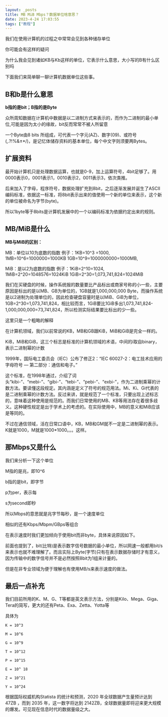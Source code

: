 ```yaml
---
layout: _posts
title: MB MiB Mbps？数据单位啥意思？
date: 2023-4-24 17:03:55
tags: ["教程"]
---
```

我们在使用计算机的过程之中常常会见到各种储存单位

你可能会有这样的疑问

为什么我会见到诸如KB与Kb这样的单位，它表示什么意思，大小写的B有什么区别吗

下面我们来简单聊一聊计算机数据单位这些事。

## B和b是什么意思

**b指的是bit；B指的是Byte**

众所周知数据在计算机中数据是以二进制方式来表示的，而作为二进制的最小单位,可能是因为太小的缘故，bit反而常常不被人所留意

一个Byte由8 bits 所组成，可代表一个字元(AZ)、数字(09)、或符号(,.?!%&±*/)，是记忆体储存资料的基本单位，每个中文字则须要两Bytes。

## 扩展资料

最开始计算机只是处理数据运算，也就是0-9，加上运算符号，4bit足够了。用0000表示0，0001表示1，0010表示2，0011表示3，依次类推。

后来加入了字母，程序符号，数据处理扩充到8bit，之后逐渐发展并诞生了ASCII编码标准，依据这一标准，将8bit表示出来的值使用一个新的单位来表示，这个新的单位被命名为字节(byte)。

所以1byte等于8bits是计算机发展中的一个以编码标准为依据约定出来的规则。

## MB/MiB是什么

**MB与MiB的区别：**

MB：单位以10为底数的指数
例子：1KB=10^3 =1000,
1MB=10^6=1000000=1000KB
1GB=10^9=1000000000=1000MB,

MiB：是以2为底数的指数
例子：1KiB=2^10=1024,
1MiB=2^20=1048576=1024KiB
1GiB=2^30=1,073,741,824=1024MiB

我们在买硬盘的时候，操作系统报的数量要比产品标出或商家号称的小一些，主要原因是标出的是以MB、GB为单位的，1GB就是1,000,000,000 Byte，而操作系统是以2进制为处理单位的，因此检查硬盘容量时是以MiB、GiB为单位，1GB=2^30=1,073,741,824，相比较而言，1GiB要比1GiB多出1,073,741,824-1,000,000,000=73,741,824，所以检测实际结果要比标出的少一些。

这里只是一个粗略的解释

在计算机领域，我们以前常说的KB，MB和GB跟KiB，MiB和GiB是完全一样的。

KiB，MiB和GiB，这三个标志是标准的计算机领域的术语，中间的i取自binary，表示二进制幂的计数

1999年，国际电工委员会（IEC）公布了修正2：“IEC 60027-2：电工技术应用的字母符号 — 第二部分：通信和电子。”

这个标准，在1998年通过，介绍了词头“kibi-”、“mebi-”、“gibi-”、“tebi-”、“pebi-”、“exbi-”，作为二进制乘幂的计数方法。要读懂这段规定。其内涵是定义了符号的规范用法。Mi、Ki、Gi代表的是二进制乘幂的计数方法。反过来讲，就是规范了一个标准，只要出现上述标志的，意味着这种使用是规范的。而我们日常使用的MB、KB等用法存在着很多歧义。这种硬性规定是出于学术上的考虑的。在实际使用中，MB的意义和MiB应该是等同的。

不过在通信领域，活在日常口语中，KB，MB和GM就不一定是二进制幂的表示。K就是1000，M就是1000*1000。。。这样。

## 那Mbps又是什么

我们来分析一下这个单位

M指的是兆，即10^6

b指的是bit，即字节

p为per，表示每

s为second即秒

所以Mbps的意思就是兆字节每秒，是一个速度单位

相似的还有Kbps/Mbpm/GBps等组合

在表示速度时我们更加倾向于使用bit而非byte，具体来说原因如下。

前面也提到了，bit(比特)是表示数字信号数据的最小单位，所以网速一般都用bit/s来表示也就不难理解了。而且实际上Byte(字节)只有在表示数据存储时才有意义，因为传输中的数字信号并不是必然按照8bit为1组来计量的。

但是在非专业领域为便于理解也有使用MB/s来表示速度的做法。

## 最后一点补充

我们目前所用的K、M、G、T等都是英文表示方法，分别是Kilo、Mega、Giga、Tera的简写，更大的还有Peta、Exa、Zetta、Yotta等

具体为
~~~
K = 10^3

M = 10^6

G = 10^9

T = 10^12

P = 10^15

E = 10^ 18

Z = 10^21

Y = 10^24
~~~
根据国际权威机构Statista 的统计和预测，2020 年全球数据产生量预计达到 47ZB ，而到 2035 年，这一数字将达到 2142ZB，全球数据量即将迎来更大规模的爆发。可见现在信息时代的数据量级之大。